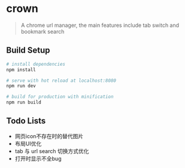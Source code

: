 # crown

> A chrome url manager, the main features include tab switch and bookmark search

## Build Setup

``` bash
# install dependencies
npm install

# serve with hot reload at localhost:8080
npm run dev

# build for production with minification
npm run build
```

## Todo Lists

- 网页icon不存在时的替代图片
- 布局UI优化
- tab 与 url search 切换方式优化
- 打开时显示不全bug